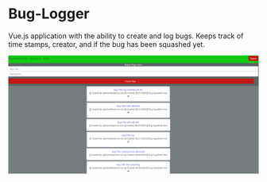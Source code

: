 # Bug-Logger

Vue.js application with the ability to create and log bugs.  Keeps track of time stamps, creator, and if the bug has been squashed yet.

![home](https://raw.githubusercontent.com/SpencerLeBard/Bug-Logger/master/clientsrc/src/assets/buglog.PNG)

